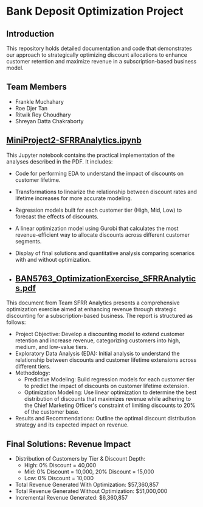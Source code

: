 # Bank Deposit Optimization Project

## Introduction
This repository holds detailed documentation and code that demonstrates our approach to strategically optimizing discount allocations to enhance customer retention and maximize revenue in a subscription-based business model.

## Team Members
- Frankle Muchahary
- Roe Djer Tan
- Ritwik Roy Choudhary
- Shreyan Datta Chakraborty

## [MiniProject2-SFRRAnalytics.ipynb](./MiniProject2-SFRRAnalytics.ipynb)
This Jupyter notebook contains the practical implementation of the analyses described in the PDF. It includes:
- Code for performing EDA to understand the impact of discounts on customer lifetime.
- Transformations to linearize the relationship between discount rates and lifetime increases for more accurate modeling.
- Regression models built for each customer tier (High, Mid, Low) to forecast the effects of discounts.
- A linear optimization model using Gurobi that calculates the most revenue-efficient way to allocate discounts across different customer segments.
- Display of final solutions and quantitative analysis comparing scenarios with and without optimization.

- ## [BAN5763_OptimizationExercise_SFRRAnalytics.pdf](./BAN5763_OptimizationExercise_SFRRAnalytics.pdf)
This document from Team SFRR Analytics presents a comprehensive optimization exercise aimed at enhancing revenue through strategic discounting for a subscription-based business. The report is structured as follows:

- Project Objective: Develop a discounting model to extend customer retention and increase revenue, categorizing customers into high, medium, and low-value tiers.
- Exploratory Data Analysis (EDA): Initial analysis to understand the relationship between discounts and customer lifetime extensions across different tiers.
- Methodology:
  - Predictive Modeling: Build regression models for each customer tier to predict the impact of discounts on customer lifetime extension.
  - Optimization Modeling: Use linear optimization to determine the best distribution of discounts that maximizes revenue while adhering to the Chief Marketing Officer's constraint of limiting discounts to 20% of the customer base.
- Results and Recommendations: Outline the optimal discount distribution strategy and its expected impact on revenue.

## Final Solutions: Revenue Impact
- Distribution of Customers by Tier & Discount Depth:
  - High: 0% Discount = 40,000
  - Mid: 0% Discount = 10,000, 20% Discount = 15,000
  - Low: 0% Discount = 10,000
- Total Revenue Generated With Optimization: $57,360,857
- Total Revenue Generated Without Optimization: $51,000,000
- Incremental Revenue Generated: $6,360,857

